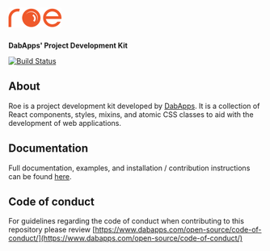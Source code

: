 # ![roe](https://raw.githubusercontent.com/dabapps/roe/master/docs/static/images/roe-logo-small.png)

**DabApps' Project Development Kit**

[![Build Status](https://travis-ci.com/dabapps/roe.svg?token=YbH3f6uroz5f5q8RxDdW&branch=master)](https://travis-ci.com/dabapps/roe)

## About

Roe is a project development kit developed by [DabApps](https://www.dabapps.com).
It is a collection of React components, styles, mixins, and atomic CSS classes to aid with the development of web applications.

## Documentation

Full documentation, examples, and installation / contribution instructions can be found [here](http://dabapps.github.io/roe).

## Code of conduct

For guidelines regarding the code of conduct when contributing to this repository please review [https://www.dabapps.com/open-source/code-of-conduct/](https://www.dabapps.com/open-source/code-of-conduct/)
